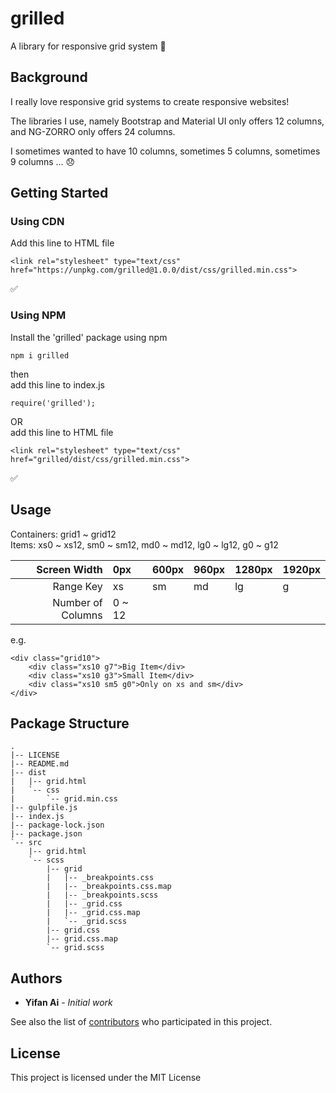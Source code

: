 # grilled

A library for responsive grid system 🏁

## Background

I really love responsive grid systems to create responsive websites!

The libraries I use, namely Bootstrap and Material UI only offers 12 columns, and NG-ZORRO only offers 24 columns.

I sometimes wanted to have 10 columns, sometimes 5 columns, sometimes 9 columns ... 😞

## Getting Started

### Using CDN

Add this line to HTML file

```
<link rel="stylesheet" type="text/css" href="https://unpkg.com/grilled@1.0.0/dist/css/grilled.min.css">
```

✅

### Using NPM

Install the 'grilled' package using npm

```
npm i grilled
```

then \
add this line to index.js

```
require('grilled');
```

OR \
add this line to HTML file

```
<link rel="stylesheet" type="text/css" href="grilled/dist/css/grilled.min.css">
```

✅

## Usage

Containers: grid1 ~ grid12 \
Items: xs0 ~ xs12, sm0 ~ sm12, md0 ~ md12, lg0 ~ lg12, g0 ~ g12

| Screen Width    |0px   |600px|960px|1280px|1920px|
|----------------:|:-----|:-----|:-----|:------|:------|
|Range Key        |xs    |sm   |md   |lg    |g     |
|Number of Columns|0 ~ 12|

e.g.

```
<div class="grid10">
    <div class="xs10 g7">Big Item</div>
    <div class="xs10 g3">Small Item</div>
    <div class="xs10 sm5 g0">Only on xs and sm</div>
</div>
```

## Package Structure

```
.
|-- LICENSE
|-- README.md
|-- dist
|   |-- grid.html
|   `-- css
|       `-- grid.min.css
|-- gulpfile.js
|-- index.js
|-- package-lock.json
|-- package.json
`-- src
    |-- grid.html
    `-- scss
        |-- grid
        |   |-- _breakpoints.css
        |   |-- _breakpoints.css.map
        |   |-- _breakpoints.scss
        |   |-- _grid.css
        |   |-- _grid.css.map
        |   `-- _grid.scss
        |-- grid.css
        |-- grid.css.map
        `-- grid.scss
```

## Authors

* **Yifan Ai** - *Initial work*

See also the list of [contributors](https://github.com/yifaneye/grilled/graphs/contributors) who participated in this project.

## License

This project is licensed under the MIT License
